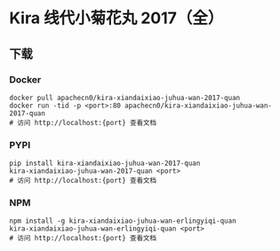 # Kira 线代小菊花丸 2017（全）

## 下载

### Docker

```
docker pull apachecn0/kira-xiandaixiao-juhua-wan-2017-quan
docker run -tid -p <port>:80 apachecn0/kira-xiandaixiao-juhua-wan-2017-quan
# 访问 http://localhost:{port} 查看文档
```

### PYPI

```
pip install kira-xiandaixiao-juhua-wan-2017-quan
kira-xiandaixiao-juhua-wan-2017-quan <port>
# 访问 http://localhost:{port} 查看文档
```

### NPM

```
npm install -g kira-xiandaixiao-juhua-wan-erlingyiqi-quan
kira-xiandaixiao-juhua-wan-erlingyiqi-quan <port>
# 访问 http://localhost:{port} 查看文档
```